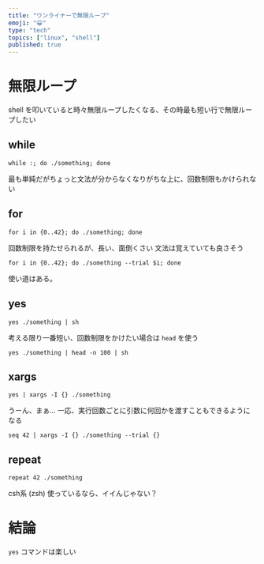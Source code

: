 ```yaml
---
title: "ワンライナーで無限ループ"
emoji: "😀"
type: "tech"
topics: ["linux", "shell"]
published: true
---
```


# 無限ループ

shell を叩いていると時々無限ループしたくなる、その時最も短い行で無限ループしたい

## while

```shell
while :; do ./something; done
```

最も単純だがちょっと文法が分からなくなりがちな上に、回数制限もかけられない

## for

```shell
for i in {0..42}; do ./something; done
```

回数制限を持たせられるが、長い、面倒くさい
文法は覚えていても良さそう

```shell
for i in {0..42}; do ./something --trial $i; done
```

使い道はある。

## yes

```shell
yes ./something | sh
```

考える限り一番短い、回数制限をかけたい場合は `head` を使う

```shell
yes ./something | head -n 100 | sh
```

## xargs

```shell
yes | xargs -I {} ./something
```

うーん、まぁ…
一応、実行回数ごとに引数に何回かを渡すこともできるようになる

```shell
seq 42 | xargs -I {} ./something --trial {}
```

## repeat

```shell
repeat 42 ./something
```

csh系 (zsh) 使っているなら、イイんじゃない？

# 結論

`yes` コマンドは楽しい
